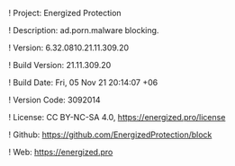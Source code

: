 ! Project: Energized Protection

! Description: ad.porn.malware blocking.

! Version: 6.32.0810.21.11.309.20

! Build Version: 21.11.309.20

! Build Date: Fri, 05 Nov 21 20:14:07 +06

! Version Code: 3092014

! License: CC BY-NC-SA 4.0, https://energized.pro/license

! Github: https://github.com/EnergizedProtection/block

! Web: https://energized.pro
